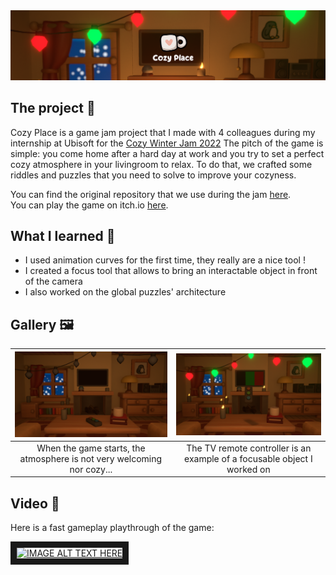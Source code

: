 <img src="Assets/Banner.png" alt=""/>

## The project 🚀
Cozy Place is a game jam project that I made with 4 colleagues during my internship at Ubisoft for the [Cozy Winter Jam 2022](https://itch.io/jam/cozy-winter-jam-2022)
The pitch of the game is simple: you come home after a hard day at work and you try to set a perfect cozy atmosphere in your livingroom to relax. To do that, we crafted some riddles and puzzles that you need to solve to improve your cozyness.

You can find the original repository that we use during the jam [here](https://github.com/KokelSan/Cozy-Game-Jam).  
You can play the game on itch.io [here](https://fusshlach.itch.io/cozy-place).

## What I learned 🌟
- I used animation curves for the first time, they really are a nice tool !
- I created a focus tool that allows to bring an interactable object in front of the camera
- I also worked on the global puzzles' architecture

## Gallery 🖼️
|<img src="Assets/StartingRoom.png" alt="" >|<img src="Assets/ControllerFocus.png" alt="" >|
:-------------------------:|:-------------------------:
|When the game starts, the atmosphere is not very welcoming nor cozy... |The TV remote controller is an example of a focusable object I worked on|

## Video 🎥
Here is a fast gameplay playthrough of the game:

<a href="http://www.youtube.com/watch?feature=player_embedded&v=FfjWklxO6ZQ
" target="_blank"><img src="http://img.youtube.com/vi/FfjWklxO6ZQ/0.jpg" 
alt="IMAGE ALT TEXT HERE" width="240" height="180" border="10" /></a>
